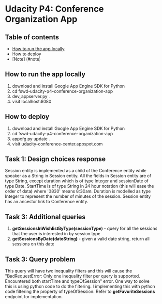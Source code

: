 # Udacity P4: Conference Organization App

## Table of contents

- [How to run the app locally](#how-to-run-the-app-locally)
- [How to deploy](#how-to-deploy)
- [Note] (#note)

## How to run the app locally  
1. download and install Google App Engine SDK for Python
2. cd fswd-udacity-p4-conference-organization-app
3. dev_appserver.py .
4. visit localhost:8080

## How to deploy 
1. download and install Google App Engine SDK for Python
2. cd fswd-udacity-p4-conference-organization-app
3. appcfg.py update .
4. visit udacity-conference-center.appspot.com

## Task 1: Design choices response
Session entity is implemented as a child of the Conference entity while speaker as a String in Session entity. All the fields in Session entity are of type String, except duration which is of type Integer and sessionDate of type Date.  StartTime is of type String in 24 hour notation (this will ease the order of data) where '0830' means 8:30am.  Duration is modelled as type Integer to represent the number of minutes of the session.  Session entity has an ancestor link to Conference entity.

## Task 3: Additional queries
1. **getSessionsInWishlistByType(sessionType)** - query for all the sessions that the user is interested in by session type
2. **getSessionsByDate(dateString)** - given a valid date string, return all sessions on this date

## Task 3: Query problem
This query will have two inequality filters and this will cause the "BadRequestError: Only one inequality filter per query is supported. Encountered both startTime and typeOfSession" error.
One way to solve this is using python code to do the filtering.  I implementing this with python code filtering the property of typeOfSession.  Refer to **getFavoriteSessions** endpoint for implementation.


